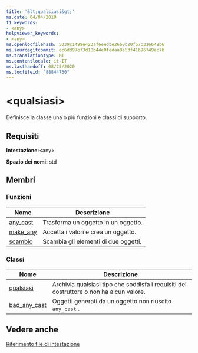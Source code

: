 ```yaml
---
title: '&lt;qualsiasi&gt;'
ms.date: 04/04/2019
f1_keywords:
- <any>
helpviewer_keywords:
- <any>
ms.openlocfilehash: 5039c1499e423af6eedbe26b0b20f57b316648b6
ms.sourcegitcommit: ec6dd97ef3d10b44e0fedaa8e53f41696f49ac7b
ms.translationtype: MT
ms.contentlocale: it-IT
ms.lasthandoff: 08/25/2020
ms.locfileid: "88844730"
---
```

# <a name="ltanygt"></a>&lt;qualsiasi&gt;

Definisce la classe una o più funzioni e classi di supporto.

## <a name="requirements"></a>Requisiti

**Intestazione:**\<any>

**Spazio dei nomi:** std

## <a name="members"></a>Membri

### <a name="functions"></a>Funzioni

|Nome|Descrizione|
|-|-|
|[any_cast](../standard-library/any-functions.md#any_cast)|Trasforma un oggetto in un oggetto.|
|[make_any](../standard-library/any-functions.md#make_any)|Accetta i valori e crea un oggetto.|
|[scambio](../standard-library/any-functions.md#swap)|Scambia gli elementi di due oggetti.|

### <a name="classes"></a>Classi

|Nome|Descrizione|
|-|-|
|[qualsiasi](../standard-library/any-class.md)|Archivia qualsiasi tipo che soddisfa i requisiti del costruttore o non ha alcun valore.|
|[bad_any_cast](../standard-library/bad-any-cast-class.md)|Oggetti generati da un oggetto non riuscito `any_cast` .|

## <a name="see-also"></a>Vedere anche

[Riferimento file di intestazione](../standard-library/cpp-standard-library-header-files.md)
